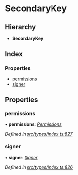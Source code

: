 # SecondaryKey

## Hierarchy

* **SecondaryKey**

## Index

### Properties

* [permissions](secondarykey.md#permissions)
* [signer](secondarykey.md#signer)

## Properties

### permissions

• **permissions**: [_Permissions_](permissions.md)

_Defined in_ [_src/types/index.ts:827_](https://github.com/PolymathNetwork/polymesh-sdk/blob/23062de4/src/types/index.ts#L827)

### signer

• **signer**: [_Signer_](../globals.md#signer)

_Defined in_ [_src/types/index.ts:826_](https://github.com/PolymathNetwork/polymesh-sdk/blob/23062de4/src/types/index.ts#L826)

